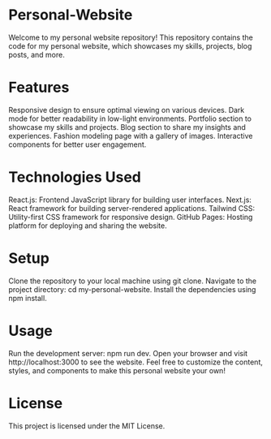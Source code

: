 # Personal-Website

Welcome to my personal website repository! This repository contains the code for my personal website, which showcases my skills, projects, blog posts, and more.

# Features
Responsive design to ensure optimal viewing on various devices.
Dark mode for better readability in low-light environments.
Portfolio section to showcase my skills and projects.
Blog section to share my insights and experiences.
Fashion modeling page with a gallery of images.
Interactive components for better user engagement.

# Technologies Used
React.js: Frontend JavaScript library for building user interfaces.
Next.js: React framework for building server-rendered applications.
Tailwind CSS: Utility-first CSS framework for responsive design.
GitHub Pages: Hosting platform for deploying and sharing the website.

# Setup
Clone the repository to your local machine using git clone.
Navigate to the project directory: cd my-personal-website.
Install the dependencies using npm install.

# Usage
Run the development server: npm run dev.
Open your browser and visit http://localhost:3000 to see the website.
Feel free to customize the content, styles, and components to make this personal website your own!

# License
This project is licensed under the MIT License.
